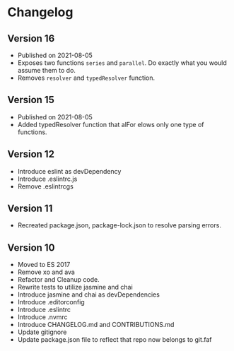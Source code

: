 # Changelog

## Version 16

- Published on 2021-08-05
- Exposes two functions `series` and `parallel`. Do exactly what you would assume them to do.
- Removes `resolver` and `typedResolver` function.

## Version 15

- Published on 2021-08-05
- Added typedResolver function that alFor elows only one type of functions.

## Version 12

- Introduce eslint as devDependency
- Introduce .eslintrc.js
- Remove .eslintrcgs

## Version 11

- Recreated package.json, package-lock.json to resolve parsing errors.

## Version 10

- Moved to ES 2017
- Remove xo and ava
- Refactor and Cleanup code.
- Rewrite tests to utilize jasmine and chai
- Introduce jasmine and chai as devDependencies
- Introduce .editorconfig
- Introduce .eslintrc
- Introduce .nvmrc
- Introduce CHANGELOG.md and CONTRIBUTIONS.md
- Update gitignore
- Update package.json file to reflect that repo now belongs to git.faf
